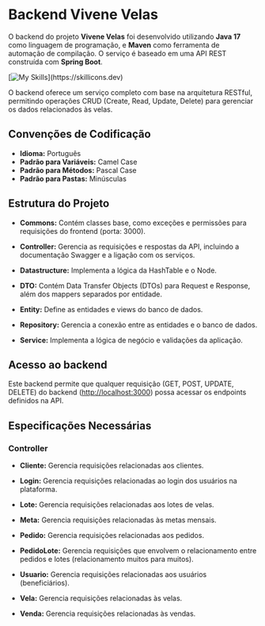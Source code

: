 # Backend Vivene Velas

O backend do projeto **Vivene Velas** foi desenvolvido utilizando **Java 17** como linguagem de programação, e **Maven** como ferramenta de automação de compilação. O serviço é baseado em uma API REST construída com **Spring Boot**.
 
[![My Skills](https://skillicons.dev/icons?i=java,maven,spring,)](https://skillicons.dev)

O backend oferece um serviço completo com base na arquitetura RESTful, permitindo operações CRUD (Create, Read, Update, Delete) para gerenciar os dados relacionados às velas.

## Convenções de Codificação

- **Idioma:** Português
- **Padrão para Variáveis:** Camel Case
- **Padrão para Métodos:** Pascal Case
- **Padrão para Pastas:** Minúsculas

## Estrutura do Projeto

- **Commons:** Contém classes base, como exceções e permissões para requisições do frontend (porta: 3000).

- **Controller:** Gerencia as requisições e respostas da API, incluindo a documentação Swagger e a ligação com os serviços.

- **Datastructure:** Implementa a lógica da HashTable e o Node.

- **DTO:** Contém Data Transfer Objects (DTOs) para Request e Response, além dos mappers separados por entidade.

- **Entity:** Define as entidades e views do banco de dados.

- **Repository:** Gerencia a conexão entre as entidades e o banco de dados.

- **Service:** Implementa a lógica de negócio e validações da aplicação.

## Acesso ao backend

Este backend permite que qualquer requisição (GET, POST, UPDATE, DELETE) do backend ([http://localhost:3000](http://localhost:3000)) possa acessar os endpoints definidos na API.

## Especificações Necessárias

### Controller

- **Cliente:**  Gerencia requisições relacionadas aos clientes.

- **Login:** Gerencia requisições relacionadas ao login dos usuários na plataforma.

- **Lote:** Gerencia requisições relacionadas aos lotes de velas.

- **Meta:** Gerencia requisições relacionadas às metas mensais.

- **Pedido:** Gerencia requisições relacionadas aos pedidos.

- **PedidoLote:** Gerencia requisições que envolvem o relacionamento entre pedidos e lotes (relacionamento muitos para muitos).

- **Usuario:** Gerencia requisições relacionadas aos usuários (beneficiários).

- **Vela:** Gerencia requisições relacionadas às velas.

- **Venda:** Gerencia requisições relacionadas às vendas.
